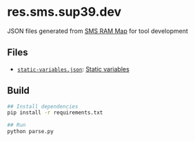 # res.sms.sup39.dev
JSON files generated from [SMS RAM Map](https://docs.google.com/spreadsheets/d/1ElTW-akaTUF9OC2pIFR9-7aVPwpJ54AdEVJyJ_jvg0E/edit) for tool development

## Files
- [`static-variables.json`](docs/static-variables.json): [Static variables](https://docs.google.com/spreadsheets/d/1ElTW-akaTUF9OC2pIFR9-7aVPwpJ54AdEVJyJ_jvg0E/edit#gid=1727422135)

## Build
```bash
## Install dependencies
pip install -r requirements.txt

## Run
python parse.py
```

